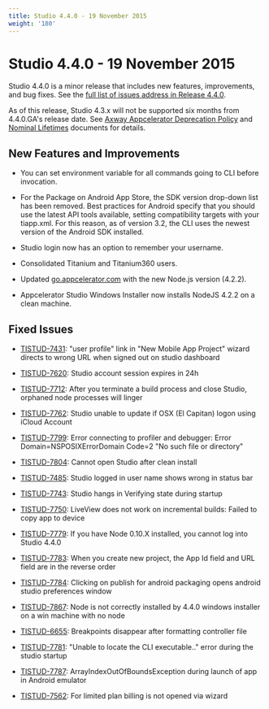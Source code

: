 ```yaml
---
title: Studio 4.4.0 - 19 November 2015
weight: '180'
---
```


# Studio 4.4.0 - 19 November 2015

Studio 4.4.0 is a minor release that includes new features, improvements, and bug fixes. See the [full list of issues address in Release 4.4.0](https://jira.appcelerator.org/issues/?filter=17008).

As of this release, Studio 4.3.x will not be supported six months from 4.4.0.GA's release date. See [Axway Appcelerator Deprecation Policy](/guide/AMPLIFY_Appcelerator_Services_Overview/Axway_Appcelerator_Deprecation_Policy/) and [Nominal Lifetimes](/guide/AMPLIFY_Appcelerator_Services_Overview/Axway_Appcelerator_Product_Lifecycle/#nominal-lifetimes) documents for details.

## New Features and Improvements

* You can set environment variable for all commands going to CLI before invocation.

* For the Package on Android App Store, the SDK version drop-down list has been removed. Best practices for Android specify that you should use the latest API tools available, setting compatibility targets with your tiapp.xml. For this reason, as of version 3.2, the CLI uses the newest version of the Android SDK installed.

* Studio login now has an option to remember your username.

* Consolidated Titanium and Titanium360 users.

* Updated [go.appcelerator.com](http://go.appcelerator.com) with the new Node.js version (4.2.2).

* Appcelerator Studio Windows Installer now installs NodeJS 4.2.2 on a clean machine.

## Fixed Issues

* [TISTUD-7431](https://jira.appcelerator.org/browse/TISTUD-7431): "user profile" link in "New Mobile App Project" wizard directs to wrong URL when signed out on studio dashboard

* [TISTUD-7620](https://jira.appcelerator.org/browse/TISTUD-7620): Studio account session expires in 24h

* [TISTUD-7712](https://jira.appcelerator.org/browse/TISTUD-7712): After you terminate a build process and close Studio, orphaned node processes will linger

* [TISTUD-7762](https://jira.appcelerator.org/browse/TISTUD-7762): Studio unable to update if OSX (El Capitan) logon using iCloud Account

* [TISTUD-7799](https://jira.appcelerator.org/browse/TISTUD-7799): Error connecting to profiler and debugger: Error Domain=NSPOSIXErrorDomain Code=2 "No such file or directory"

* [TISTUD-7804](https://jira.appcelerator.org/browse/TISTUD-7804): Cannot open Studio after clean install

* [TISTUD-7485](https://jira.appcelerator.org/browse/TISTUD-7485): Studio logged in user name shows wrong in status bar

* [TISTUD-7743](https://jira.appcelerator.org/browse/TISTUD-7743): Studio hangs in Verifying state during startup

* [TISTUD-7750](https://jira.appcelerator.org/browse/TISTUD-7750): LiveView does not work on incremental builds: Failed to copy app to device

* [TISTUD-7779](https://jira.appcelerator.org/browse/TISTUD-7779): If you have Node 0.10.X installed, you cannot log into Studio 4.4.0

* [TISTUD-7783](https://jira.appcelerator.org/browse/TISTUD-7783): When you create new project, the App Id field and URL field are in the reverse order

* [TISTUD-7784](https://jira.appcelerator.org/browse/TISTUD-7784): Clicking on publish for android packaging opens android studio preferences window

* [TISTUD-7867](https://jira.appcelerator.org/browse/TISTUD-7867): Node is not correctly installed by 4.4.0 windows installer on a win machine with no node

* [TISTUD-6655](https://jira.appcelerator.org/browse/TISTUD-6655): Breakpoints disappear after formatting controller file

* [TISTUD-7781](https://jira.appcelerator.org/browse/TISTUD-7781): "Unable to locate the CLI executable.." error during the studio startup

* [TISTUD-7787](https://jira.appcelerator.org/browse/TISTUD-7787): ArrayIndexOutOfBoundsException during launch of app in Android emulator

* [TISTUD-7562](https://jira.appcelerator.org/browse/TISTUD-7562): For limited plan billing is not opened via wizard
